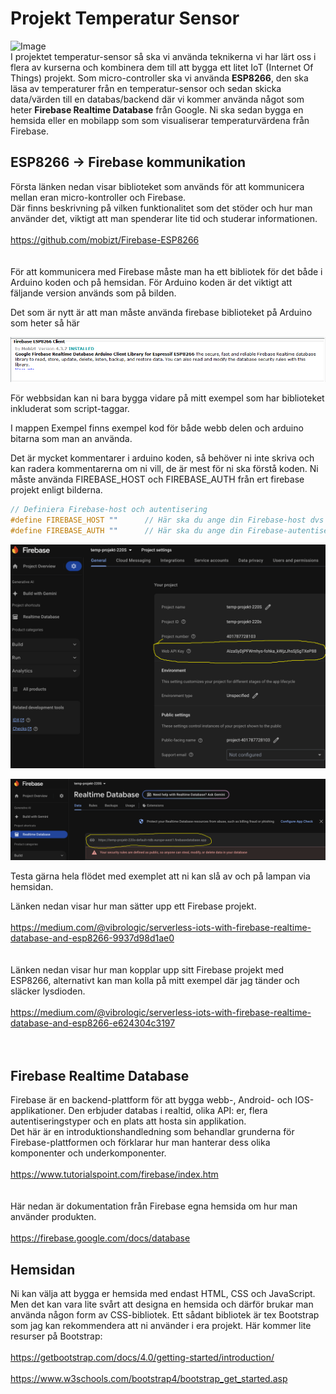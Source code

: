 # Projekt Temperatur Sensor
![Image](https://miro.medium.com/max/620/1*7Bant1MC0RQDQMVf4XQR8g.jpeg)
<br>
I projektet temperatur-sensor så ska vi använda teknikerna vi har lärt oss i flera av kurserna och kombinera dem till att bygga ett litet IoT (Internet Of Things) projekt.
Som micro-controller ska vi använda **ESP8266**, den ska läsa av temperaturer från en temperatur-sensor och sedan skicka data/värden till en databas/backend där vi kommer använda något som heter **Firebase Realtime Database** från Google. Ni ska sedan bygga en hemsida eller en mobilapp som som visualiserar temperaturvärdena från Firebase.

## ESP8266 -> Firebase kommunikation
Första länken nedan visar biblioteket som används för att kommunicera mellan eran micro-kontroller och Firebase.<br>
Där finns beskrivning på vilken funktionalitet som det stöder och hur man använder det, viktigt att man spenderar lite tid och studerar informationen.
<br>
<br>
<https://github.com/mobizt/Firebase-ESP8266>
<br>
<br>
<br>
För att kommunicera med Firebase måste man ha ett bibliotek för det både i Arduino koden och på hemsidan. För Arduino koden är det viktigt att fäljande version används som på bilden.

Det som är nytt är att man måste använda firebase biblioteket på Arduino som heter så här

![Image](./Exempel/esp8266firebaseclient.png)

För webbsidan kan ni bara bygga vidare på mitt exempel som har biblioteket inkluderat som script-taggar.


I mappen Exempel finns exempel kod för både webb delen och arduino bitarna som man an använda.

Det är mycket kommentarer i arduino koden, så behöver ni inte skriva och kan radera kommentarerna om ni vill, de är mest för ni ska förstå koden.
Ni måste använda FIREBASE_HOST och FIREBASE_AUTH från ert firebase projekt enligt bilderna.

```c++
// Definiera Firebase-host och autentisering
#define FIREBASE_HOST ""      // Här ska du ange din Firebase-host dvs url till databasen
#define FIREBASE_AUTH ""      // Här ska du ange din Firebase-autentisering dvs web api nyckeln
```

![Image](./Exempel/web-api-key.png)

![Image](./Exempel/database-url.png)

Testa gärna hela flödet med exemplet att ni kan slå av och på lampan via hemsidan.

Länken nedan visar hur man sätter upp ett Firebase projekt.
<br><br>
<https://medium.com/@vibrologic/serverless-iots-with-firebase-realtime-database-and-esp8266-9937d98d1ae0>
<br>
<br>
<br>
Länken nedan visar hur man kopplar upp sitt Firebase projekt med ESP8266, alternativt kan man kolla på mitt exempel där jag tänder och släcker lysdioden.
<br><br>
<https://medium.com/@vibrologic/serverless-iots-with-firebase-realtime-database-and-esp8266-e624304c3197>
<br>
<br>
<br>
## Firebase Realtime Database
Firebase är en backend-plattform för att bygga webb-, Android- och IOS-applikationer. Den erbjuder databas i realtid, olika API: er, flera autentiseringstyper och en plats att hosta sin applikation.<br>
Det här är en introduktionshandledning som behandlar grunderna för Firebase-plattformen och förklarar hur man hanterar dess olika komponenter och underkomponenter.
<br><br>
<https://www.tutorialspoint.com/firebase/index.htm>
<br>
<br><br>
Här nedan är dokumentation från Firebase egna hemsida om hur man använder produkten.<br><br>
<https://firebase.google.com/docs/database>


## Hemsidan
Ni kan välja att bygga er hemsida med endast HTML, CSS och JavaScript. Men det kan vara lite svårt att designa en hemsida och därför brukar man använda någon form av CSS-bibliotek. Ett sådant bibliotek är tex Bootstrap som jag kan rekommendera att ni använder i era projekt.
Här kommer lite resurser på Bootstrap:
<br>
<br>
<https://getbootstrap.com/docs/4.0/getting-started/introduction/>
<br>
<br>
<https://www.w3schools.com/bootstrap4/bootstrap_get_started.asp>
